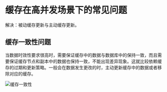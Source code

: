 # 缓存在高并发场景下的常见问题

解决：被动缓存更新与主动缓存更新。

## 缓存一致性问题

当数据时效性要求很高时，需要保证缓存中的数据与数据库中的保持一致，而且需要保证缓存节点和副本中的数据也保持一致，不能出现差异现象。这就比较依赖缓存的过期和更新策略。一般会在数据发生更改的时，主动更新缓存中的数据或者移除对应的缓存。

![缓存一致性](https://i.loli.net/2019/05/14/5cda74c5be8ab27807.png "缓存一致性")

